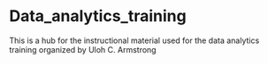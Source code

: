 # Data_analytics_training
This is a hub for the instructional material used for the data analytics training organized by Uloh C. Armstrong
